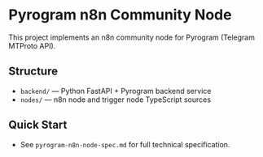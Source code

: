 # Pyrogram n8n Community Node

This project implements an n8n community node for Pyrogram (Telegram MTProto API).

## Structure

- `backend/` — Python FastAPI + Pyrogram backend service
- `nodes/` — n8n node and trigger node TypeScript sources

## Quick Start

- See `pyrogram-n8n-node-spec.md` for full technical specification.
